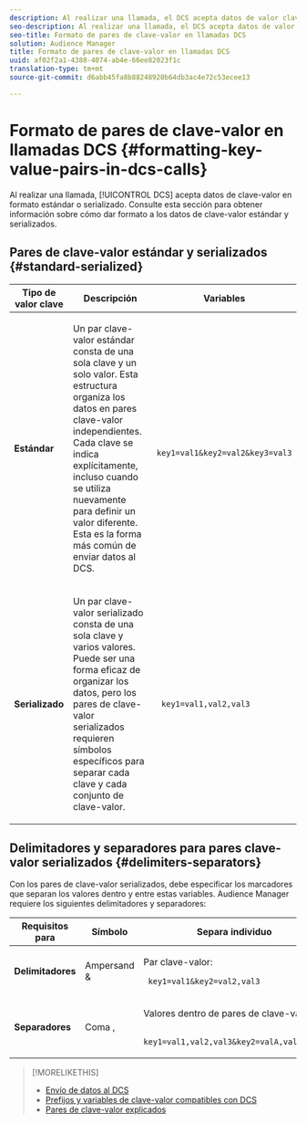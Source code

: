```yaml
---
description: Al realizar una llamada, el DCS acepta datos de valor clave en formato estándar o serializado. Consulte esta sección para obtener información sobre cómo dar formato a los datos de clave-valor estándar y serializados.
seo-description: Al realizar una llamada, el DCS acepta datos de valor clave en formato estándar o serializado. Consulte esta sección para obtener información sobre cómo dar formato a los datos de clave-valor estándar y serializados.
seo-title: Formato de pares de clave-valor en llamadas DCS
solution: Audience Manager
title: Formato de pares de clave-valor en llamadas DCS
uuid: af02f2a1-4388-4074-ab4e-66ee82023f1c
translation-type: tm+mt
source-git-commit: d6abb45fa8b88248920b64db3ac4e72c53ecee13

---
```



# Formato de pares de clave-valor en llamadas DCS {#formatting-key-value-pairs-in-dcs-calls}

Al realizar una llamada, [!UICONTROL DCS] acepta datos de clave-valor en formato estándar o serializado. Consulte esta sección para obtener información sobre cómo dar formato a los datos de clave-valor estándar y serializados.

## Pares de clave-valor estándar y serializados {#standard-serialized}

<table id="table_A220F9B359F34C6EA7B83618FC22EE3A"> 
 <thead> 
  <tr> 
   <th colname="col1" class="entry"> Tipo de valor clave </th> 
   <th colname="col2" class="entry"> Descripción </th> 
   <th colname="col3" class="entry"> Variables </th> 
  </tr> 
 </thead>
 <tbody> 
  <tr> 
   <td colname="col1"> <b>Estándar</b> </td> 
   <td colname="col2"> <p>Un par clave-valor estándar consta de una sola clave y un solo valor. Esta estructura organiza los datos en pares clave-valor independientes. Cada clave se indica explícitamente, incluso cuando se utiliza nuevamente para definir un valor diferente. Esta es la forma más común de enviar datos al DCS. </p> </td>
   <td colname="col3"> <code> key1=val1&amp;key2=val2&amp;key3=val3</code> </td>
  </tr>
  <tr> 
   <td colname="col1"> <b>Serializado</b> </td> 
   <td colname="col2"> <p>Un par clave-valor serializado consta de una sola clave y varios valores. Puede ser una forma eficaz de organizar los datos, pero los pares de clave-valor serializados requieren símbolos específicos para separar cada clave y cada conjunto de clave-valor. </p> </td> 
   <td colname="col3"> <code> key1=val1,val2,val3</code> </td> 
  </tr>
 </tbody>
</table>

## Delimitadores y separadores para pares clave-valor serializados {#delimiters-separators}

Con los pares de clave-valor serializados, debe especificar los marcadores que separan los valores dentro y entre estas variables. Audience Manager requiere los siguientes delimitadores y separadores:

<table id="table_8FD4E6B9506943AEA619D4089913ECBC"> 
 <thead> 
  <tr> 
   <th colname="col1" class="entry"> Requisitos para </th> 
   <th colname="col2" class="entry"> Símbolo </th> 
   <th colname="col3" class="entry"> Separa individuo </th> 
  </tr>
 </thead>
 <tbody> 
  <tr> 
   <td colname="col1"><b>Delimitadores</b> </td> 
   <td colname="col2"> Ampersand &amp; </td> 
   <td colname="col3"> <p>Par clave-valor: </p> <p><code> key1=val1&amp;key2=val2,val3</code> </p> </td> 
  </tr> 
  <tr> 
   <td colname="col1"><b>Separadores</b> </td> 
   <td colname="col2"> Coma , </td> 
   <td colname="col3"> <p>Valores dentro de pares de clave-valor: </p> <p><code> key1=val1,val2,val3&amp;key2=valA,valB,valC</code> </p> </td> 
  </tr> 
 </tbody> 
</table>

>[!MORELIKETHIS]
>
>* [Envío de datos al DCS](../../../api/dcs-intro/dcs-event-calls/dcs-url-send.md)
>* [Prefijos y variables de clave-valor compatibles con DCS](../../../api/dcs-intro/dcs-api-reference/dcs-keys.md)
>* [Pares de clave-valor explicados](../../../reference/key-value-pairs-explained.md)

